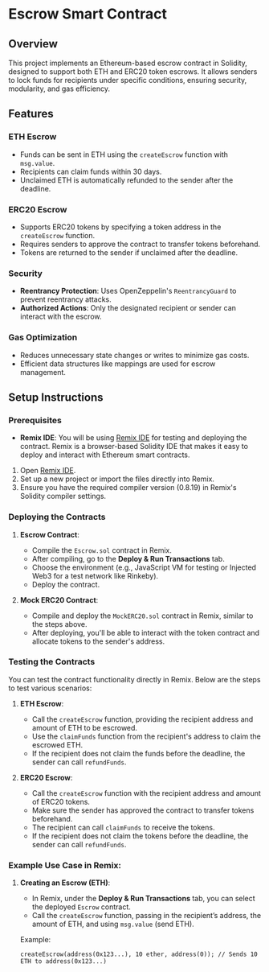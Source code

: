 # Escrow Smart Contract

## Overview

This project implements an Ethereum-based escrow contract in Solidity, designed to support both ETH and ERC20 token escrows. It allows senders to lock funds for recipients under specific conditions, ensuring security, modularity, and gas efficiency.

## Features

### ETH Escrow
- Funds can be sent in ETH using the `createEscrow` function with `msg.value`.
- Recipients can claim funds within 30 days.
- Unclaimed ETH is automatically refunded to the sender after the deadline.

### ERC20 Escrow
- Supports ERC20 tokens by specifying a token address in the `createEscrow` function.
- Requires senders to approve the contract to transfer tokens beforehand.
- Tokens are returned to the sender if unclaimed after the deadline.

### Security
- **Reentrancy Protection**: Uses OpenZeppelin's `ReentrancyGuard` to prevent reentrancy attacks.
- **Authorized Actions**: Only the designated recipient or sender can interact with the escrow.

### Gas Optimization
- Reduces unnecessary state changes or writes to minimize gas costs.
- Efficient data structures like mappings are used for escrow management.

## Setup Instructions

### Prerequisites
- **Remix IDE**: You will be using [Remix IDE](https://remix.ethereum.org/) for testing and deploying the contract. Remix is a browser-based Solidity IDE that makes it easy to deploy and interact with Ethereum smart contracts.

1. Open [Remix IDE](https://remix.ethereum.org/).
2. Set up a new project or import the files directly into Remix.
3. Ensure you have the required compiler version (0.8.19) in Remix's Solidity compiler settings.

### Deploying the Contracts

1. **Escrow Contract**:
   - Compile the `Escrow.sol` contract in Remix.
   - After compiling, go to the **Deploy & Run Transactions** tab.
   - Choose the environment (e.g., JavaScript VM for testing or Injected Web3 for a test network like Rinkeby).
   - Deploy the contract.

2. **Mock ERC20 Contract**:
   - Compile and deploy the `MockERC20.sol` contract in Remix, similar to the steps above.
   - After deploying, you'll be able to interact with the token contract and allocate tokens to the sender's address.

### Testing the Contracts

You can test the contract functionality directly in Remix. Below are the steps to test various scenarios:

1. **ETH Escrow**:
   - Call the `createEscrow` function, providing the recipient address and amount of ETH to be escrowed.
   - Use the `claimFunds` function from the recipient's address to claim the escrowed ETH.
   - If the recipient does not claim the funds before the deadline, the sender can call `refundFunds`.

2. **ERC20 Escrow**:
   - Call the `createEscrow` function with the recipient address and amount of ERC20 tokens.
   - Make sure the sender has approved the contract to transfer tokens beforehand.
   - The recipient can call `claimFunds` to receive the tokens.
   - If the recipient does not claim the tokens before the deadline, the sender can call `refundFunds`.

### Example Use Case in Remix:

1. **Creating an Escrow (ETH)**:
   - In Remix, under the **Deploy & Run Transactions** tab, you can select the deployed `Escrow` contract.
   - Call the `createEscrow` function, passing in the recipient’s address, the amount of ETH, and using `msg.value` (send ETH).
   
   Example:
   ```solidity
   createEscrow(address(0x123...), 10 ether, address(0)); // Sends 10 ETH to address(0x123...)
